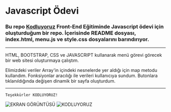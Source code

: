 # Javascript Ödevi

### Bu repo [Kodluyoruz](https://www.kodluyoruz.org) Front-End Eğitiminde Javascript ödevi için oluşturduğum bir repo. İçerisinde README dosyası, index.html, menu.js ve style.css dosyalarını barındırıyor.

---

HTML, BOOTSTRAP, CSS ve JAVASCRIPT kullanarak menü görevi görecek bir web sitesi oluşturmaya çalıştım.


Elimizdeki veriler Array'in içindeki nesnelerde yer aldığı için map metodu kullandım.
Fonksiyonlar aracılığı ile verileri kullanıcıya sundum.
Butonlara tıklanıldığında değişen dinamik bir sayfa oluşturdum.

---

```
Teşekkürler KODLUYORUZ!
```
![EKRAN GÖRÜNTÜSÜ](https://www.resimupload.org/images/2022/05/17/menu.png)
![KODLUYORUZ](https://res.cloudinary.com/danielkapper-com/image/upload/v1577156572/logo-one.png)